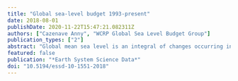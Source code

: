 ```yaml
---
title: "Global sea-level budget 1993-present"
date: 2018-08-01
publishDate: 2020-11-22T15:47:21.082311Z
authors: ["Cazenave Anny", "WCRP Global Sea Level Budget Group"]
publication_types: ["2"]
abstract: "Global mean sea level is an integral of changes occurring in the climate system in response to unforced climate variability as well as natural and anthropogenic forcing factors. Its temporal evolution allows changes (e.g., acceleration) to be detected in one or more components. Study of the sea-level budget provides constraints on missing or poorly known contributions, such as the unsurveyed deep ocean or the still uncertain land water component. In the context of the World Climate Research Programme Grand Challenge entitled "Regional Sea Level and Coastal Impacts", an international effort involving the sea-level community worldwide has been recently initiated with the objective of assessing the various datasets used to estimate components of the sea-level budget during the altimetry era (1993 to present). These datasets are based on the combination of a broad range of space-based and in situ observations, model estimates, and algorithms. Evaluating their quality, quantifying uncertainties and identifying sources of discrepancies between component estimates is extremely useful for various applications in climate research. This effort involves several tens of scientists from about 50 research teams/institutions worldwide. The results presented in this paper are a synthesis of the first assessment performed during 2017–2018. We present estimates of the altimetry-based global mean sea level (average rate of 3.1 ± 0.3 mm yr−1 and acceleration of 0.1 mm yr−2 over 1993–present), as well as of the different components of the sea-level budget. We further examine closure of the sea-level budget, comparing the observed global mean sea level with the sum of components. Ocean thermal expansion, glaciers, Greenland and Antarctica contribute 42 %, 21 %, 15 % and 8 % to the global mean sea level over the 1993–present period. We also study the sea-level budget over 2005–present, using GRACE-based ocean mass estimates instead of the sum of individual mass components. Our results demonstrate that the global mean sea level can be closed to within 0.3 mm yr−1. Substantial uncertainty remains for the land water storage component, as shown when examining individual mass contributions to sea level."
featured: false
publication: "*Earth System Science Data*"
doi: "10.5194/essd-10-1551-2018"
---
```

